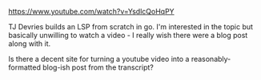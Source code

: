 https://www.youtube.com/watch?v=YsdlcQoHqPY

TJ Devries builds an LSP from scratch in go. I'm interested in the topic but basically unwilling to watch a video - I really wish there were a blog post along with it.

Is there a decent site for turning a youtube video into a reasonably-formatted blog-ish post from the transcript?